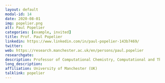 ```yaml
---
layout: default
modal-id: 14
date: 2020-08-01
img: popelier.png
alt: Paul Popelier
categories: [example, invited]
title: Prof. Paul Popelier
linkedin: https://www.linkedin.com/in/paul-popelier-143b7469/
twitter:  
web: https://research.manchester.ac.uk/en/persons/paul.popelier
researchgate: 
description: Professor of Computational Chemistry, Computational and Theoretical Chemistry, University of Manchester
long_description: 
affiliation: University of Manchester (UK)
talklink: popelier
---
```

